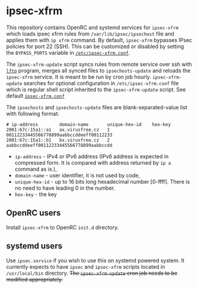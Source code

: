 # ipsec-xfrm

This repository contains OpenRC and systemd services for `ipsec-xfrm` which
loads ipsec xfrm rules from `/var/lib/ipsec/ipsechost` file and applies them
with `ip xfrm` command. By default, `ipsec-xfrm` bypasses IPsec policies for
port 22 (SSH). This can be customized or disabled by setting the `BYPASS_PORTS`
variable in [`/etc/ipsec-xfrm.conf`](ipsec-xfrm.conf).

The `ipsec-xfrm-update` script syncs rules from remote service over ssh with
[`lftp`](https://lftp.tech/) program, merges all synced files to
`ipsechosts-update` and reloads the `ipsec-xfrm` service.  It is meant to be
run by cron job hourly. `ipsec-xfrm-update` searches for optional configuration
in `/etc/ipsec-xfrm.conf` file which is regular shell script inherited to the
`ipsec-xfrm-update` script. See default [`ipsec-xfrm.conf`](ipsec-xfrm.conf)

The `ipsechosts` and `ipsechosts-update` files are blank-separated-value list
with following format:

```
# ip-address        domain-name       unique-hex-id    hex-key
2001:67c:15a1::a1   ax.virusfree.cz   1                00112233445566778899aabbccddeeff00112233
2001:67c:15a1::b1   bx.virusfree.cz   2                aabbccddeeff00112233445566778899aabbccdd
```

* `ip-address` - IPv4 or IPv6 address (IPv6 address is expected in compressed
  form. It is compared with address returned by `ip a` command as is.),
* `domain-name` - user identifier, it is not used by code,
* `unique-hex-id` - up to 16 bits long hexadecimal number [0-ffff]. There is
no need to have leading 0 in the number.
* `hex-key` - the key

## OpenRC users

Install `ipsec-xfrm` to OpenRC `init.d` directory.

## systemd users

Use `ipsec.service` if you wish to use this on systemd powered system. It
currently expects to have `ipsec` and `ipsec-xfrm` scripts located in
`/usr/local/bin` directory.
~~The `ipsec-xfrm-update` cron job needs to be modified appropriately.~~
